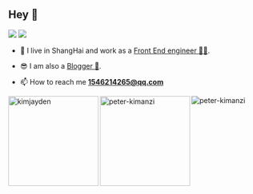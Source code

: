 
## Hey 👋


[![](https://img.shields.io/badge/dynamic/json?label=%E5%BE%AE%E5%8D%9A%E5%85%B3%E6%B3%A8&query=%24.data.totalSubs&url=https%3A%2F%2Fapi.spencerwoo.com%2Fsubstats%2F%3Fsource%3Dweibo%26queryKey%3D2558497932&labelColor=e71f19&color=040000&logo=sina-weibo&longCache=true)](https://weibo.com/u/2706653655)
[![](https://img.shields.io/badge/dynamic/json?color=000000&label=GitHub&query=%24.data.totalSubs&suffix=%20followers&url=https%3A%2F%2Fapi.spencerwoo.com%2Fsubstats%2F%3Fsource%3Dgithub%26queryKey%3Dyihuaxiang)](https://github.com/TIX007)

- 🔭 I live in ShangHai and work as a [Front End engineer 👨‍💻](https://github.com/TIX007). 

- 😎 I am also a [Blogger 📝](http://fengling.xyz).

- 📫 How to reach me **1546214265@qq.com**


<div><img height="180em" align="left" src="https://github-readme-stats.vercel.app/api/top-langs?username=TIX007&show_icons=true&bg_color=75DCF6&locale=en&layout=compact" alt="kimjayden" /><img height="180em" align="left" src="https://github-readme-stats.vercel.app/api?username=TIX007&show_icons=true&title_color=2F80ED&icon_color=F5D42F&text_color=808B96&bg_color=75DCF6&hide=["contribs"]" alt="peter-kimanzi" /></div>

<div><img align="left" src="https://github-readme-streak-stats.herokuapp.com/?user=TIX007&bg_color=75DCF6&" alt="peter-kimanzi" /></div>
